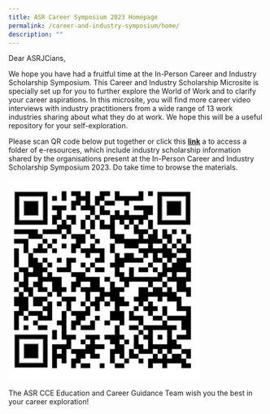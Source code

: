 ```yaml
---
title: ASR Career Symposium 2023 Homepage
permalink: /career-and-industry-symposium/home/
description: ""
---
```

Dear ASRJCians,

We hope you have had a fruitful time at the In-Person Career and Industry Scholarship Symposium. This Career and Industry Scholarship Microsite is specially set up for you to further explore the World of Work and to clarify your career aspirations. In this microsite, you will find more career video interviews with industry practitioners from a wide range of 13 work industries sharing about what they do at work. We hope this will be a useful repository for your self-exploration.

Please scan QR code below put together or click this [**link**](https://drive.google.com/drive/u/0/folders/1atAuhK-olJKJQlQXElTX47HAErb8er3z) a to access a folder of e-resources, which include industry scholarship information shared by the organisations present at the In-Person Career and Industry Scholarship Symposium 2023. Do take time to browse the materials.

![](/images/Images%20for%20Career%20Symposium/career%20symp%20qr.jpeg)

The ASR CCE Education and Career Guidance Team wish you the best in your career exploration!